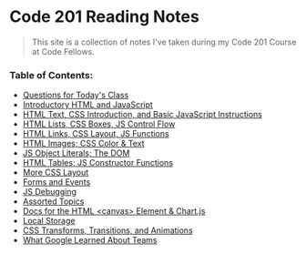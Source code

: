 # Code 201 Reading Notes
> This site is a collection of notes I've taken during my Code 201 Course at Code Fellows. 

### Table of Contents:
- [Questions for Today's Class](class-questions.md)
- [Introductory HTML and JavaScript](class-01.md)
- [HTML Text, CSS Introduction, and Basic JavaScript Instructions](class-02.md)
- [HTML Lists, CSS Boxes, JS Control Flow](class-03.md)
- [HTML Links, CSS Layout, JS Functions](class-04.md)
- [HTML Images; CSS Color & Text](class-05.md)
- [JS Object Literals; The DOM](class-06.md)
- [HTML Tables; JS Constructor Functions](class-07.md)
- [More CSS Layout](class-08.md)
- [Forms and Events](class-09.md)
- [JS Debugging](class-10.md)
- [Assorted Topics](class-11.md)
- [Docs for the HTML \<canvas> Element & Chart.js](class-12.md)
- [Local Storage]()
- [CSS Transforms, Transitions, and Animations](class-14a)
- [What Google Learned About Teams](class-14b)